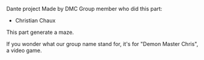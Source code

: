 Dante project
Made by DMC
Group member who did this part:
 - Christian Chaux

This part generate a maze.

If you wonder what our group name stand for, it's for "Demon Master Chris", a video game.